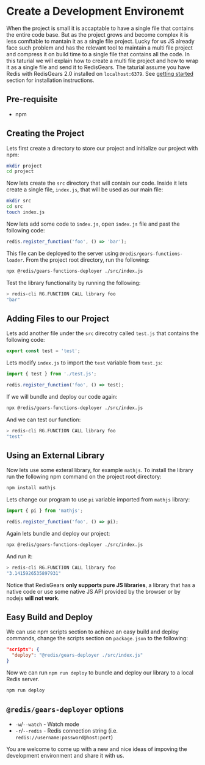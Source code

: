 # Create a Development Environemt

When the project is small it is accaptable to have a single file that contains the entire code base. But as the project grows and become complex it is less comftable to mantain it as a single file project. Lucky for us JS already face such problem and has the relevant tool to maintain a multi file project and compress it on build time to a single file that contains all the code. In this taturial we will explain how to create a multi file project and how to wrap it as a single file and send it to RedisGears. The taturial assume you have Redis with RedisGears 2.0 installed on `localhost:6379`. See [getting started](../README.md) section for installation instructions.

## Pre-requisite

* npm

## Creating the Project

Lets first create a directory to store our project and initialize our project with npm:

```bash
mkdir project
cd project
```

Now lets create the `src` directory that will contain our code. Inside it lets create a single file, `index.js`, that will be used as our main file:

```bash
mkdir src
cd src
touch index.js
```

Now lets add some code to `index.js`, open `index.js` file and past the following code:

```js
redis.register_function('foo', () => 'bar');
```

This file can be deployed to the server using `@redis/gears-functions-loader`. From the project root directory, run the following:

```bash
npx @redis/gears-functions-deployer ./src/index.js
```

Test the library functionality by running the following:

```bash
> redis-cli RG.FUNCTION CALL library foo
"bar"
```

## Adding Files to our Project

Lets add another file under the `src` direcotry called `test.js` that contains the following code:

```js
export const test = 'test';
```

Lets modify `index.js` to import the `test` variable from `test.js`:

```js
import { test } from './test.js';

redis.register_function('foo', () => test);
```

If we will bundle and deploy our code again:

```bash
npx @redis/gears-functions-deployer ./src/index.js
```

And we can test our function:

```bash
> redis-cli RG.FUNCTION CALL library foo
"test"
```

## Using an External Library

Now lets use some exteral library, for example `mathjs`. To install the library run the following npm command on the project root directory:

```bash
npm install mathjs
```

Lets change our program to use `pi` variable imported from `mathjs` library:

```js
import { pi } from 'mathjs';

redis.register_function('foo', () => pi);
```

Again lets bundle and deploy our project:

```bash
npx @redis/gears-functions-deployer ./src/index.js
```

And run it:

```bash
> redis-cli RG.FUNCTION CALL library foo
"3.1415926535897931"
```

Notice that RedisGears **only supports pure JS libraries**, a library that has a native code or use some native JS API provided by the browser or by nodejs **will not work**.

## Easy Build and Deploy

We can use npm scripts section to achieve an easy build and deploy commands, change the scripts section on `package.json` to the following:

```json
"scripts": {
  "deploy": "@redis/gears-deployer ./src/index.js"
}
```

Now we can run `npm run deploy` to bundle and deploy our library to a local Redis server.

```bash
npm run deploy
```

## `@redis/gears-deployer` options

* `-w`/`--watch` - Watch mode
* `-r`/`--redis` - Redis connection string (i.e. `redis://username:password@host:port`)

You are welcome to come up with a new and nice ideas of impoving the development environment and share it with us.
